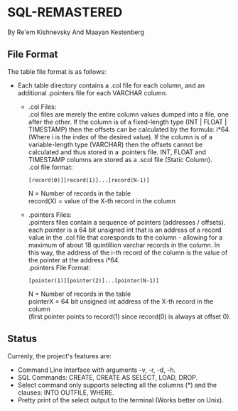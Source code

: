 # SQL-REMASTERED
By Re'em Kishnevsky And Maayan Kestenberg

## File Format
The table file format is as follows:
  * Each table directory contains a .col file for each column, and an additional .pointers file for each VARCHAR column.
    
    * .col Files:<br>
      .col files are merely the entire column values dumped into a file, one after the other.
      If the column is of a fixed-length type (INT | FLOAT | TIMESTAMP)
      then the offsets can be calculated by the formula: i*64. (Where i is the index of the desired value).
      If the column is of a variable-length type (VARCHAR)
      then the offsets cannot be calculated and thus stored in a .pointers file.
      INT, FLOAT and TIMESTAMP columns are stored as a .scol file (Static Column).<br>
      .col file format:
        ```
        [record(0)][record(1)]...[record(N-1)]
        ```
        N = Number of records in the table<br>
        record(X) = value of the X-th record in the column  
        
    * .pointers Files:<br>
      .pointers files contain a sequence of pointers (addresses / offsets). each pointer is a 64 bit unsigned int that is an address of a record value in the .col file that coresponds to the column - allowing for a maximum of about 18 quintillion varchar records in the column. In this way, the address of the i-th record of the column is the value of the pointer at the address i*64.<br>
      .pointers File Format:
        ```
        [pointer(1)][pointer(2)]...[pointer(N-1)]
        ```
        N = Number of records in the table<br>
        pointerX = 64 bit unsigned int address of the X-th record in the column<br>
        (first pointer points to record(1) since record(0) is always at offset 0).

## Status
Currenly, the project's features are:
* Command Line Interface with arguments -v, -r, -d, -h.
* SQL Commands: CREATE, CREATE AS SELECT, LOAD, DROP.
* Select command only supports selecting all the columns (*) and the clauses: INTO OUTFILE, WHERE.
* Pretty print of the select output to the terminal (Works better on Unix).